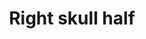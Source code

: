 ---
layout: item
title: Right skull half
item-id: 9007
datatable: true
id: 9007
name: "Right skull half"
members: false
lowalch: 0
highalch: 0
examine: "Ooooh spooky!"
monsters:
  - id: 2481
    name: "Minotaur"
    members: false
    combat_level: 12
    wiki_url: "https://oldschool.runescape.wiki/w/Minotaur#Level_12"
    drops:
      - quantity: "1"
        rarity: 0.0297029702970297
    image: "https://oldschool.runescape.wiki/images/thumb/7/7e/Minotaur.png/120px-Minotaur.png?65d6a"
  - id: 2482
    name: "Minotaur"
    members: false
    combat_level: 19
    wiki_url: "https://oldschool.runescape.wiki/w/Minotaur#Level_12"
    drops:
      - quantity: "1"
        rarity: 0.0297029702970297
    image: "https://oldschool.runescape.wiki/images/thumb/7/7e/Minotaur.png/120px-Minotaur.png?65d6a"
  - id: 2483
    name: "Minotaur"
    members: false
    combat_level: 27
    wiki_url: "https://oldschool.runescape.wiki/w/Minotaur#Level_27"
    drops:
      - quantity: "1"
        rarity: 0.0297029702970297
    image: "https://oldschool.runescape.wiki/images/thumb/7/7e/Minotaur.png/120px-Minotaur.png?65d6a"
---